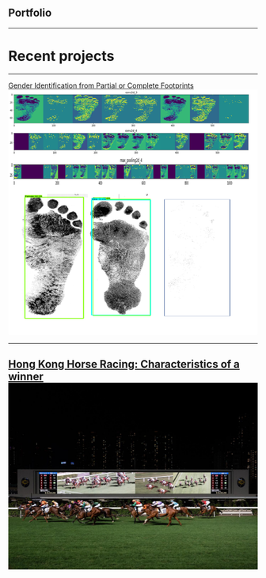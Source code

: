 ## Portfolio

---
# Recent projects
---
[Gender Identification from Partial or Complete Footprints ](/sample_page)
<img src="images/Foots.png?raw=true"/>

---
[Hong Kong Horse Racing: Characteristics of a winner](/pdf/Horse_racing)
<img src="images/horse_racing.jpg?raw=true"/>
---
